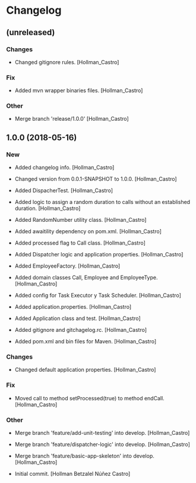 # Changelog


## (unreleased)

### Changes

* Changed gitignore rules. [Hollman_Castro]

### Fix

* Added mvn wrapper binaries files. [Hollman_Castro]

### Other

* Merge branch 'release/1.0.0' [Hollman_Castro]


## 1.0.0 (2018-05-16)

### New

* Added changelog info. [Hollman_Castro]

* Changed version from 0.0.1-SNAPSHOT to 1.0.0. [Hollman_Castro]

* Added DispacherTest. [Hollman_Castro]

* Added logic to assign a random duration to calls without an established duration. [Hollman_Castro]

* Added RandomNumber utility class. [Hollman_Castro]

* Added awaitility dependency on pom.xml. [Hollman_Castro]

* Added processed flag to Call class. [Hollman_Castro]

* Added Dispatcher logic and application properties. [Hollman_Castro]

* Added EmployeeFactory. [Hollman_Castro]

* Added domain classes Call, Employee and EmployeeType. [Hollman_Castro]

* Added config for Task Executor y Task Scheduler. [Hollman_Castro]

* Added application.properties. [Hollman_Castro]

* Added Application class and test. [Hollman_Castro]

* Added gitignore and gitchagelog.rc. [Hollman_Castro]

* Added pom.xml and bin files for Maven. [Hollman_Castro]

### Changes

* Changed default application properties. [Hollman_Castro]

### Fix

* Moved call to method setProcessed(true) to method endCall. [Hollman_Castro]

### Other

* Merge branch 'feature/add-unit-testing' into develop. [Hollman_Castro]

* Merge branch 'feature/dispatcher-logic' into develop. [Hollman_Castro]

* Merge branch 'feature/basic-app-skeleton' into develop. [Hollman_Castro]

* Initial commit. [Hollman Betzalel Núñez Castro]


